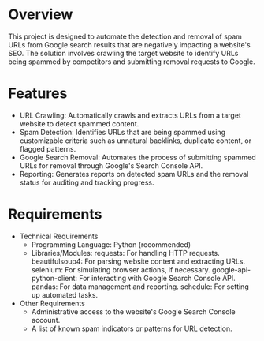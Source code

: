 # Overview
This project is designed to automate the detection and removal of spam URLs from Google search results that are negatively impacting a website's SEO. The solution involves crawling the target website to identify URLs being spammed by competitors and submitting removal requests to Google.

# Features
- URL Crawling: Automatically crawls and extracts URLs from a target website to detect spammed content.
- Spam Detection: Identifies URLs that are being spammed using customizable criteria such as unnatural backlinks, duplicate content, or flagged patterns.
- Google Search Removal: Automates the process of submitting spammed URLs for removal through Google's Search Console API.
- Reporting: Generates reports on detected spam URLs and the removal status for auditing and tracking progress.
# Requirements
- Technical Requirements
  + Programming Language: Python (recommended)
  + Libraries/Modules:
      requests: For handling HTTP requests.
      beautifulsoup4: For parsing website content and extracting URLs.
      selenium: For simulating browser actions, if necessary.
      google-api-python-client: For interacting with Google Search Console API.
      pandas: For data management and reporting.
      schedule: For setting up automated tasks.
- Other Requirements
  + Administrative access to the website's Google Search Console account.
  + A list of known spam indicators or patterns for URL detection.
